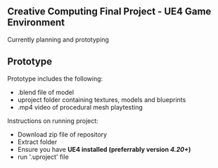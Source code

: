 ## Creative Computing Final Project - UE4 Game Environment

Currently planning and prototyping



## Prototype

Prototype includes the following:
* .blend file of model
* uproject folder containing textures, models and blueprints
* .mp4 video of procedural mesh playtesting

Instructions on running project:
* Download zip file of repository
* Extract folder
* Ensure you have **UE4 installed (preferrably version _4.20+_)**
* run '.uproject' file
